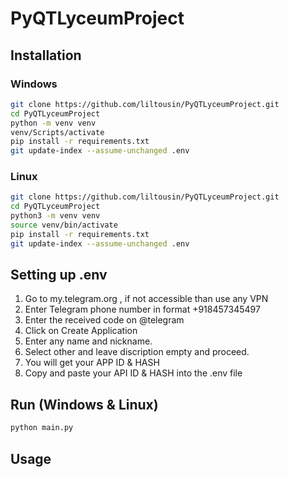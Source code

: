 # PyQTLyceumProject

## Installation
### Windows
```bash
git clone https://github.com/liltousin/PyQTLyceumProject.git
cd PyQTLyceumProject
python -m venv venv
venv/Scripts/activate
pip install -r requirements.txt
git update-index --assume-unchanged .env
```
### Linux 
```bash
git clone https://github.com/liltousin/PyQTLyceumProject.git
cd PyQTLyceumProject
python3 -m venv venv
source venv/bin/activate
pip install -r requirements.txt
git update-index --assume-unchanged .env
```
## Setting up .env
1. Go to my.telegram.org , if not accessible than use any VPN
2. Enter Telegram phone number in format +918457345497
3. Enter the received code on @telegram
4. Click on Create Application
5. Enter any name and nickname.
6. Select other and leave discription empty and proceed.
7. You will get your APP ID & HASH
9. Сopy and paste your API ID & HASH into the .env file

## Run (Windows & Linux)
```bash
python main.py
```

## Usage
